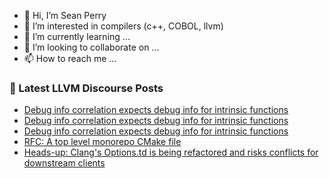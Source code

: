- 👋 Hi, I’m Sean Perry
- 👀 I’m interested in compilers (c++, COBOL, llvm)
- 🌱 I’m currently learning ...
- 💞️ I’m looking to collaborate on ...
- 📫 How to reach me ...

<!---
s66perry/s66perry is a ✨ special ✨ repository because its `README.md` (this file) appears on your GitHub profile.
You can click the Preview link to take a look at your changes.
--->
### 📕 Latest LLVM Discourse Posts

<!-- DISCOURSE-LLVM:START -->
- [Debug info correlation expects debug info for intrinsic functions](https://discourse.llvm.org/t/debug-info-correlation-expects-debug-info-for-intrinsic-functions/72790#post_3)
- [Debug info correlation expects debug info for intrinsic functions](https://discourse.llvm.org/t/debug-info-correlation-expects-debug-info-for-intrinsic-functions/72790#post_2)
- [Debug info correlation expects debug info for intrinsic functions](https://discourse.llvm.org/t/debug-info-correlation-expects-debug-info-for-intrinsic-functions/72790#post_1)
- [RFC: A top level monorepo CMake file](https://discourse.llvm.org/t/rfc-a-top-level-monorepo-cmake-file/55664?page=2#post_27)
- [Heads-up: Clang&#39;s Options.td is being refactored and risks conflicts for downstream clients](https://discourse.llvm.org/t/heads-up-clangs-options-td-is-being-refactored-and-risks-conflicts-for-downstream-clients/72789#post_1)
<!-- DISCOURSE-LLVM:END -->
